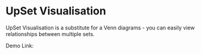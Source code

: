 # UpSet Visualisation

UpSet Visualisation is a substitute for a Venn diagrams - you can easily view relationships between multiple sets. 

Demo Link: 

